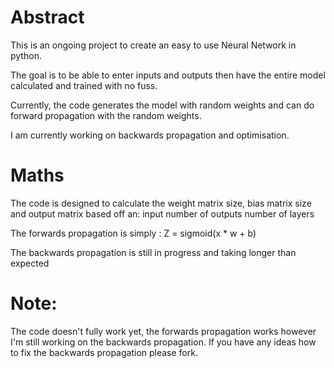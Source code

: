 # Abstract

This is an ongoing project to create an easy to use Neural Network in python.

The goal is to be able to enter inputs and outputs then have the entire model calculated and trained with no fuss.

Currently, the code generates the model with random weights and can do forward propagation with the random weights.

I am currently working on backwards propagation and optimisation.

# Maths

The code is designed to calculate the weight matrix size, bias matrix size and output matrix based off an:
input
number of outputs
number of layers

The forwards propagation is simply : Z = sigmoid(x * w + b)

The backwards propagation is still in progress and taking longer than expected
# Note:

The code doesn't fully work yet, the forwards propagation works however I'm still working on the backwards propagation.
If you have any ideas how to fix the backwards propagation please fork.
